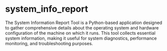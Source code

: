 # system_info_report
The System Information Report Tool is a Python-based application designed to gather comprehensive details about the operating system and hardware configuration of the machine on which it runs. This tool collects essential system information, making it useful for system diagnostics, performance monitoring, and troubleshooting purposes.
